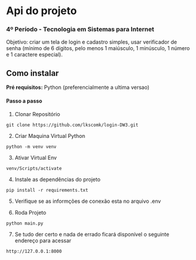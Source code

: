# Api do projeto
### 4º Período - Tecnologia em Sistemas para Internet

Objetivo: criar um tela de login e cadastro simples, usar verificador de senha (mínimo de 6 dígitos, pelo menos 1 maiúsculo, 1 minúsculo, 1 número e 1 caractere especial).

## Como instalar
**Pré requisitos:** Python (preferencialmente a ultima versao)
#### Passo a passo

1. Clonar Repositório
```
git clone https://github.com/lkscomk/login-DW3.git
```
2.  Criar Maquina Virtual Python
```
python -m venv venv
```
3. Ativar Virtual Env
```
venv/Scripts/activate
```
4.  Instale as dependências do projeto
```
pip install -r requirements.txt
```
5. Verifique se as informções de conexão esta no arquivo .env

6. Roda Projeto
```
python main.py
```
7. Se tudo der certo e nada de errado ficará disponível o seguinte endereço para acessar
```
http://127.0.0.1:8000
```
